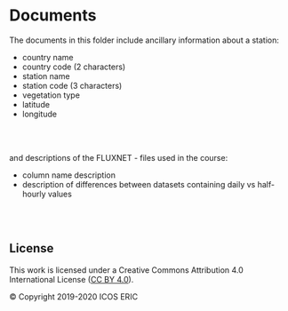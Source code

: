 # Documents
The documents in this folder include ancillary information about a station:
  * country name
  * country code (2 characters)
  * station name
  * station code (3 characters)
  * vegetation type
  * latitude
  * longitude

<br>
<br>

and descriptions of the FLUXNET - files used in the course:
  * column name description
  * description of differences between datasets containing daily vs half-hourly values

<br>
<br>

## License
This work is licensed under a
Creative Commons Attribution 4.0 International License ([CC BY 4.0](http://creativecommons.org/licenses/by/4.0/)).

© Copyright 2019-2020 ICOS ERIC
